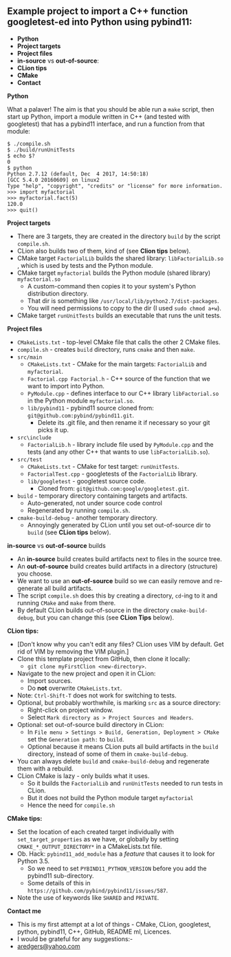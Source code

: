 Example project to import a C++ function googletest-ed  into Python using pybind11:
-
- **Python**
- **Project targets**
- **Project files**
- **in-source** vs **out-of-source**:
- **CLion tips**
- **CMake**
- **Contact**


**Python**

What a palaver! The aim is that you should be able run a `make` script, then start up Python, import a module written
in C++ (and tested with googletest) that has a pybind11 interface, and run a function from that module:
```
$ ./compile.sh
$ ./build/runUnitTests
$ echo $?
0
$ python
Python 2.7.12 (default, Dec  4 2017, 14:50:18) 
[GCC 5.4.0 20160609] on linux2
Type "help", "copyright", "credits" or "license" for more information.
>>> import myfactorial
>>> myfactorial.fact(5)
120.0
>>> quit()
``` 

**Project targets**
- There are 3 targets, they are created in the directory `build` by the script  `compile.sh`. 
- CLion also builds two of them, kind of (see **Clion tips** below).
- CMake target `FactorialLib` builds the shared library: `libFactorialLib.so` , which is used by tests and the Python module.
- CMake target `myfactorial` builds the Python module (shared library) `myfactorial.so`
    - A custom-command then copies it to your system's Python distribution directory.
    - That dir is something like `/usr/local/lib/python2.7/dist-packages`. 
    - You will need permissions to copy to the dir (I used `sudo chmod a+w`). 
- CMake target `runUnitTests` builds an executable that runs the unit tests.


**Project files**
- `CMakeLists.txt` - top-level CMake file that calls the other 2 CMake files.
- `compile.sh` - creates `build` directory, runs `cmake` and then `make`.
- `src/main`
    - `CMakeLists.txt` - CMake for the main targets: `FactorialLib` and `myfactorial`.
    - `Factorial.cpp Factorial.h` - C++ source of the function that we want to import into Python.
    - `PyModule.cpp` - defines interface to our C++ library `libFactorial.so` ` ` in the Python module `myfactorial.so`.
    - `lib/pybind11` - pybind11 source cloned from: `git@github.com:pybind/pybind11.git`.
        - Delete its .git file, and then rename it if necessary so your git picks it up.
- `src\include`
    - `FactorialLib.h` - library include file used by `PyModule.cpp` and the tests (and any other C++ that wants to use `libFactorialLib.so`).
- `src/test`
    - `CMakeLists.txt` - CMake for test target: `runUnitTests`.
    - `FactorialTest.cpp` - googletests of the `FactorialLib` library.
    - `lib/googletest` - googletest source code.
        - Cloned from: `git@github.com:google/googletest.git`.
- `build` - temporary directory containing targets and artifacts.
    - Auto-generated, not under source code control
    - Regenerated by running `compile.sh`.
- `cmake-build-debug` - another temporary directory.
    - Annoyingly generated by CLion until you set out-of-source dir to `build` (see **CLion tips** below).


**in-source** vs **out-of-source** builds
- An **in-source** build creates build artifacts next to files in the source tree.
- An **out-of-source** build creates build artifacts in a directory (structure) you choose.
- We want to use an **out-of-source** build so we can easily remove and re-generate all build artifacts.
- The script `compile.sh` does this by creating a directory, `cd`-ing to it and running `CMake` and `make` from there.
- By default CLion builds out-of-source in the directory `cmake-build-debug`, but you can change this (see **CLion Tips** below).


**CLion tips:**
- [Don't know why you can't edit any files? CLion uses VIM by default. Get rid of VIM by removing the VIM plugin.]
- Clone this template project from GitHub, then clone it locally:
  - `git clone myFirstClion <new-directory>`.
- Navigate to the new project and open it in CLion:
    - Import sources.
    - Do **not** overwrite `CMakeLists.txt`.
- Note: `Ctrl-Shift-T` does not work for switching to tests.
- Optional, but probably worthwhile, is marking `src` as a source directory:
    - Right-click on project window.
    - Select `Mark directory as > Project Sources and Headers`.
- Optional: set out-of-source build directory in CLion:
    - In `File menu > Settings > Build, Generation, Deployment > CMake`  set the `Generation path:` to `build`.
    - Optional because it means CLion puts all build artifacts in the `build` directory, instead of some of them in `cmake-build-debug`.
- You can always delete `build` and `cmake-build-debug` and regenerate them with a rebuild.
- CLion CMake is lazy - only builds what it uses.
    - So it builds the `FactorialLib` and `runUnitTests` needed to run tests in CLion.
    - But it does not build the Python module target `myfactorial`
    - Hence the need for `compile.sh`


**CMake tips:**
- Set the location of each created target individually with `set_target_properties` as we have, or globally by setting `CMAKE_*_OUTPUT_DIRECTORY*` in a CMakeLists.txt file. 
- Ob. Hack: `pybind11_add_module` has a _feature_ that causes it to look for Python 3.5.
    - So we need to set `PYBIND11_PYTHON_VERSION` before you add the pybind11 sub-directory.
    - Some details of this in `https://github.com/pybind/pybind11/issues/587`.
- Note the use of keywords like `SHARED` and `PRIVATE`.

**Contact me**
- This is my first attempt at a lot of things - CMake, CLion, googletest, python, pybind11, C++, GitHub, README ml, Licences.
- I would be grateful for any suggestions:-
- aredgers@yahoo.com
        

